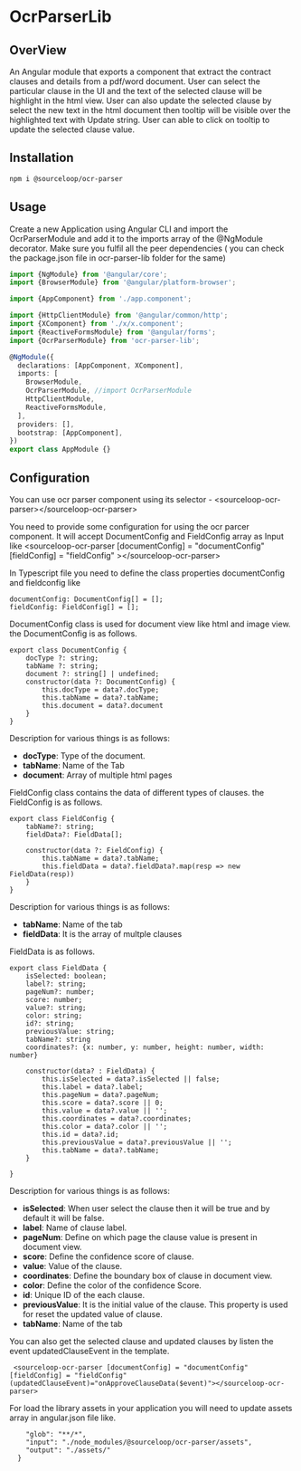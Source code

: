 # OcrParserLib

## OverView

An Angular module that exports a component that extract the contract clauses and details from a pdf/word document. User can select the particular clause in the UI and the text of the selected clause will be highlight in the html view. User can also update the selected clause by select the new text in the html document then tooltip will be visible over the highlighted text with Update string. User can able to click on tooltip to update the selected clause value.

## Installation

```sh
npm i @sourceloop/ocr-parser
```

## Usage

Create a new Application using Angular CLI and import the OcrParserModule and add it to the imports array of the @NgModule decorator.
Make sure you fulfil all the peer dependencies ( you can check the package.json file in ocr-parser-lib folder for the same)

```ts
import {NgModule} from '@angular/core';
import {BrowserModule} from '@angular/platform-browser';

import {AppComponent} from './app.component';

import {HttpClientModule} from '@angular/common/http';
import {XComponent} from './x/x.component';
import {ReactiveFormsModule} from '@angular/forms';
import {OcrParserModule} from 'ocr-parser-lib';

@NgModule({
  declarations: [AppComponent, XComponent],
  imports: [
    BrowserModule,
    OcrParserModule, //import OcrParserModule
    HttpClientModule,
    ReactiveFormsModule,
  ],
  providers: [],
  bootstrap: [AppComponent],
})
export class AppModule {}
```

## Configuration

You can use ocr parser component using its selector - &lt;sourceloop-ocr-parser&gt;&lt;/sourceloop-ocr-parser&gt;

You need to provide some configuration for using the ocr parcer component. It will accept DocumentConfig and FieldConfig array as Input like 
&lt;sourceloop-ocr-parser [documentConfig] = "documentConfig" [fieldConfig] = "fieldConfig" &gt;&lt;/sourceloop-ocr-parser&gt;

In Typescript file you need to define the class properties documentConfig and fieldconfig like

```
documentConfig: DocumentConfig[] = [];
fieldConfig: FieldConfig[] = [];
```
DocumentConfig class is used for document view like html and image view. the DocumentConfig is as follows.

```
export class DocumentConfig {
    docType ?: string;
    tabName ?: string;
    document ?: string[] | undefined;
    constructor(data ?: DocumentConfig) {
        this.docType = data?.docType;
        this.tabName = data?.tabName;
        this.document = data?.document
    }
}
```
Description for various things is as follows:

- **docType**: Type of the document.
- **tabName**: Name of the Tab
- **document**: Array of multiple html pages


FieldConfig class contains the data of different types of clauses. the FieldConfig is as follows.

```
export class FieldConfig {
    tabName?: string;
    fieldData?: FieldData[];

    constructor(data ?: FieldConfig) {
        this.tabName = data?.tabName;
        this.fieldData = data?.fieldData?.map(resp => new FieldData(resp))
    }
}

```
Description for various things is as follows:

- **tabName**: Name of the tab
- **fieldData**: It is the array of multple clauses 

FieldData is as follows.

```
export class FieldData {
    isSelected: boolean;
    label?: string;
    pageNum?: number;
    score: number;
    value?: string;
    color: string;
    id?: string;
    previousValue: string;
    tabName?: string
    coordinates?: {x: number, y: number, height: number, width: number}

    constructor(data? : FieldData) {
        this.isSelected = data?.isSelected || false;
        this.label = data?.label;
        this.pageNum = data?.pageNum;
        this.score = data?.score || 0;
        this.value = data?.value || '';
        this.coordinates = data?.coordinates;
        this.color = data?.color || '';
        this.id = data?.id;
        this.previousValue = data?.previousValue || '';
        this.tabName = data?.tabName;
    }

}
```
Description for various things is as follows:

- **isSelected**: When user select the clause then it will be true and by default it will be false.
- **label**: Name of clause label.
- **pageNum**: Define on which page the clause value is present in document view.
- **score**: Define the confidence score of clause.
- **value**: Value of the clause.
- **coordinates**: Define the boundary box of clause in document view.
- **color**: Define the color of the confidence Score.
- **id**: Unique ID of the each clause.
- **previousValue**: It is the initial value of the clause. This property is used for reset the updated value of clause.
- **tabName**: Name of the tab

You can also get the selected clause and updated clauses by listen the event updatedClauseEvent in the template.

``` <sourceloop-ocr-parser [documentConfig] = "documentConfig" [fieldConfig] = "fieldConfig" (updatedClauseEvent)="onApproveClauseData($event)"></sourceloop-ocr-parser>```

For load the library assets in your application you will need to update assets array in angular.json file like.

```{
    "glob": "**/*",
    "input": "./node_modules/@sourceloop/ocr-parser/assets",
    "output": "./assets/"
  }
```
